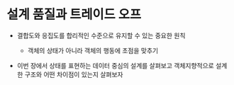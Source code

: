 # 설계 품질과 트레이드 오프

- 결합도와 응집도를 합리적인 수준으로 유지할 수 있는 중요한 원칙

    - 객체의 상태가 아니라 객체의 행동에 초점을 맞추기

- 이번 장에서 상태를 표현하는 데이터 중심의 설계를 살펴보고 객체지향적으로 설계한 구조와 어떤 차이점이 있는지 살펴보자